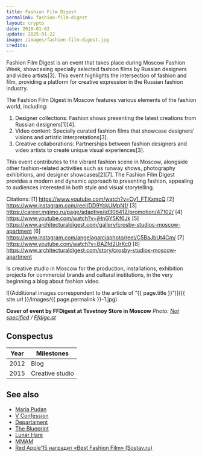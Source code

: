 ```yaml
---
title: Fashion Film Digest
permalink: fashion-film-digest
layout: crypto
date: 2018-01-02
update: 2025-01-22
image: /images/fashion-film-digest.jpg
credits:
---
```


Fashion Film Digest is an event that takes place during Moscow Fashion Week, showcasing specially selected fashion films by Russian designers and video artists[3]. This event highlights the intersection of fashion and film, providing a platform for creative expression in the Russian fashion industry.

The Fashion Film Digest in Moscow features various elements of the fashion world, including:

1. Designer collections: Fashion shows presenting the latest creations from Russian designers[1][4].
2. Video content: Specially curated fashion films that showcase designers' visions and artistic interpretations[3].
3. Creative collaborations: Partnerships between fashion designers and video artists to create unique visual experiences[3].

This event contributes to the vibrant fashion scene in Moscow, alongside other fashion-related activities such as runway shows, photography exhibitions, and designer showcases[2][7]. The Fashion Film Digest provides a modern and dynamic approach to presenting fashion, appealing to audiences interested in both style and visual storytelling.

Citations:
[1] https://www.youtube.com/watch?v=Cy1_FTXxmcQ
[2] https://www.instagram.com/reel/DD9YckUMpN1/
[3] https://career.mgimo.ru/page/adaptive/id306412/promotion/47102/
[4] https://www.youtube.com/watch?v=jHnGY5Kf6Jk
[5] https://www.architecturaldigest.com/gallery/crosby-studios-moscow-apartment
[6] https://www.instagram.com/angelagarciaphoto/reel/C5BaJbUt4Cm/
[7] https://www.youtube.com/watch?v=BAZfd2UrKc0
[8] https://www.architecturaldigest.com/story/crosby-studios-moscow-apartment

Is creative studio in Moscow for the production, installations, exhibition projects for commercial brands and cultural institutions, in the very beginning a blog about fashion video.

![(Additional images correspondent to the article of “{{ page.title }}”)]({{ site.url }}/images/{{ page.permalink }}-1.jpg)

**Cover of event by FFDigest at Tsvetnoy Store in Moscow**
*Photo: [Not specified](index) / [Ffdige.st](ffdige.st)*

## Сonspectus

|Year|Milestones|
|-|-|
|2012|Blog|
|2015|Creative studio|

## See also

+ [Maria Pudan](pudan-maria)
+ [V Confession](index)
+ [Departament](index)
+ [The Blueprint](blueprint-the)
+ [Lunar Hare](index)
+ [MMAM](index)
+ [Red Apple’15 наградит «Best Fashion Film» (Sostav.ru)](http://www.sostav.ru/publication/red-apple-15-nagradit-best-fashion-film-16023.html)
